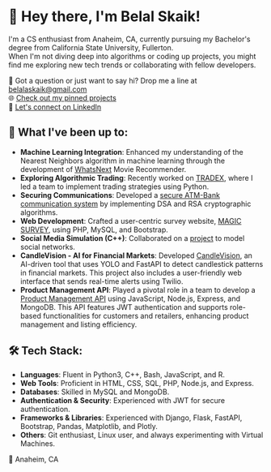 # 👋 Hey there, I'm Belal Skaik!

I'm a CS enthusiast from Anaheim, CA, currently pursuing my Bachelor's degree from California State University, Fullerton.  
When I'm not diving deep into algorithms or coding up projects, you might find me exploring new tech trends or collaborating with fellow developers.

📧 Got a question or just want to say hi? Drop me a line at belalaskaik@gmail.com  
🌐 [Check out my pinned projects](#-what-im-up-to)  
💼 [Let's connect on LinkedIn](https://www.linkedin.com/in/Belal-skaik/)


## 🚀 What I've been up to:
- **Machine Learning Integration**: Enhanced my understanding of the Nearest Neighbors algorithm in machine learning through the development of [WhatsNext](https://github.com/Belalaskaik/Movie-Recommender) Movie Recommender.
- **Exploring Algorithmic Trading**: Recently worked on [TRADEX](https://github.com/Belalaskaik/TradeX), where I led a team to implement trading strategies using Python.
- **Securing Communications**: Developed a [secure ATM-Bank communication system](https://github.com/danny-garxia/secureBank) by implementing DSA and RSA cryptographic algorithms.
- **Web Development**: Crafted a user-centric survey website, [MAGIC SURVEY](https://github.com/Belalaskaik/Magic-Survey), using PHP, MySQL, and Bootstrap.
- **Social Media Simulation (C++)**: Collaborated on a [project](https://github.com/Belalaskaik/Social-Media-Simulation) to model social networks.
- **CandleVision - AI for Financial Markets**: Developed [CandleVision](https://github.com/Belalaskaik/CandleVision-), an AI-driven tool that uses YOLO and FastAPI to detect candlestick patterns in financial markets. This project also includes a user-friendly web interface that sends real-time alerts using Twilio.
- **Product Management API**: Played a pivotal role in a team to develop a [Product Management API](https://github.com/Belalaskaik/Product-Management-API) using JavaScript, Node.js, Express, and MongoDB. This API features JWT authentication and supports role-based functionalities for customers and retailers, enhancing product management and listing efficiency.

## 🛠 Tech Stack:

- **Languages**: Fluent in Python3, C++, Bash, JavaScript, and R.
- **Web Tools**: Proficient in HTML, CSS, SQL, PHP, Node.js, and Express.
- **Databases**: Skilled in MySQL and MongoDB.
- **Authentication & Security**: Experienced with JWT for secure authentication.
- **Frameworks & Libraries**: Experienced with Django, Flask, FastAPI, Bootstrap, Pandas, Matplotlib, and Plotly.
- **Others**: Git enthusiast, Linux user, and always experimenting with Virtual Machines.


📍 Anaheim, CA
